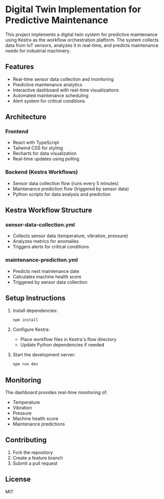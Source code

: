 # Digital Twin Implementation for Predictive Maintenance

This project implements a digital twin system for predictive maintenance using Kestra as the workflow orchestration platform. The system collects data from IoT sensors, analyzes it in real-time, and predicts maintenance needs for industrial machinery.

## Features

- Real-time sensor data collection and monitoring
- Predictive maintenance analytics
- Interactive dashboard with real-time visualizations
- Automated maintenance scheduling
- Alert system for critical conditions

## Architecture

### Frontend
- React with TypeScript
- Tailwind CSS for styling
- Recharts for data visualization
- Real-time updates using polling

### Backend (Kestra Workflows)
- Sensor data collection flow (runs every 5 minutes)
- Maintenance prediction flow (triggered by sensor data)
- Python scripts for data analysis and prediction

## Kestra Workflow Structure

### sensor-data-collection.yml
- Collects sensor data (temperature, vibration, pressure)
- Analyzes metrics for anomalies
- Triggers alerts for critical conditions

### maintenance-prediction.yml
- Predicts next maintenance date
- Calculates machine health score
- Triggered by sensor data collection

## Setup Instructions

1. Install dependencies:
   ```bash
   npm install
   ```

2. Configure Kestra:
   - Place workflow files in Kestra's flow directory
   - Update Python dependencies if needed

3. Start the development server:
   ```bash
   npm run dev
   ```

## Monitoring

The dashboard provides real-time monitoring of:
- Temperature
- Vibration
- Pressure
- Machine health score
- Maintenance predictions

## Contributing

1. Fork the repository
2. Create a feature branch
3. Submit a pull request

## License

MIT